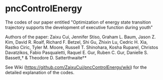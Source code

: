 # pncControlEnergy

The codes of our paper entitled "Optimization of energy state transition trajectory supports the development of executive function during youth"

Authors of the paper:
Zaixu Cui, Jennifer Stiso, Graham L. Baum, Jason Z. Kim, David R. Roalf, Richard F. Betzel, Shi Gu, Zhixin Lu, Cedric H. Xia, Rastko Ciric, Tyler M. Moore, Russell T. Shinohara, Kosha Ruparel, Christos Davatzikos, Fabio Pasqualetti, Raquel E. Gur, Ruben C. Gur, Danielle S. Bassett,† & Theodore D. Satterthwaite†*

See Wiki (https://github.com/ZaixuCui/pncControlEnergy/wiki) for the detailed explanation of the codes. 
